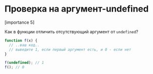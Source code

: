# Проверка на аргумент-undefined

[importance 5]

Как в функции отличить отсутствующий аргумент от `undefined`?

```js
function f(x) {
  // ..ваш код..
  // выведите 1, если первый аргумент есть, и 0 - если нет
}

f(undefined); // 1
f(); // 0
```

